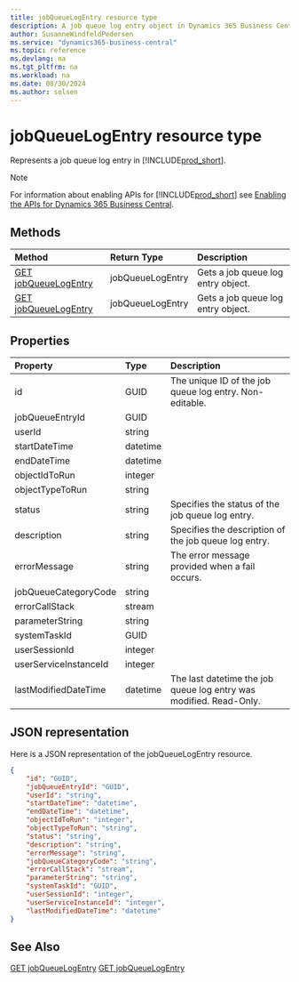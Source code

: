 ```yaml
---
title: jobQueueLogEntry resource type
description: A job queue log entry object in Dynamics 365 Business Central.
author: SusanneWindfeldPedersen
ms.service: "dynamics365-business-central"
ms.topic: reference
ms.devlang: na
ms.tgt_pltfrm: na
ms.workload: na
ms.date: 08/30/2024
ms.author: solsen
---
```


# jobQueueLogEntry resource type

<!-- START>DO_NOT_EDIT -->
<!-- IMPORTANT:Do not edit any of the content between here and the END>DO_NOT_EDIT. -->
Represents a job queue log entry in [!INCLUDE[prod_short](../../../includes/prod_short.md)].

> [!NOTE]
> For information about enabling APIs for [!INCLUDE[prod_short](../../../includes/prod_short.md)] see [Enabling the APIs for Dynamics 365 Business Central](../enabling-apis-for-dynamics-nav.md).

## Methods

| Method | Return Type|Description |
|:--------------------|:-----------|:-------------------------|
|[GET jobQueueLogEntry](../api/dynamics_jobqueuelogentry_get.md)|jobQueueLogEntry|Gets a job queue log entry object.|
|[GET jobQueueLogEntry](../api/dynamics_jobqueuelogentry_get.md)|jobQueueLogEntry|Gets a job queue log entry object.|



## Properties

| Property           | Type   |Description     |
|:-------------------|:-------|:---------------|
|id|GUID|The unique ID of the job queue log entry. Non-editable.|
|jobQueueEntryId|GUID||
|userId|string||
|startDateTime|datetime||
|endDateTime|datetime||
|objectIdToRun|integer||
|objectTypeToRun|string||
|status|string|Specifies the status of the job queue log entry.|
|description|string|Specifies the description of the job queue log entry.|
|errorMessage|string|The error message provided when a fail occurs.|
|jobQueueCategoryCode|string||
|errorCallStack|stream||
|parameterString|string||
|systemTaskId|GUID||
|userSessionId|integer||
|userServiceInstanceId|integer||
|lastModifiedDateTime|datetime|The last datetime the job queue log entry was modified. Read-Only.|

## JSON representation

Here is a JSON representation of the jobQueueLogEntry resource.


```json
{
    "id": "GUID",
    "jobQueueEntryId": "GUID",
    "userId": "string",
    "startDateTime": "datetime",
    "endDateTime": "datetime",
    "objectIdToRun": "integer",
    "objectTypeToRun": "string",
    "status": "string",
    "description": "string",
    "errorMessage": "string",
    "jobQueueCategoryCode": "string",
    "errorCallStack": "stream",
    "parameterString": "string",
    "systemTaskId": "GUID",
    "userSessionId": "integer",
    "userServiceInstanceId": "integer",
    "lastModifiedDateTime": "datetime"
}
```
<!-- IMPORTANT: END>DO_NOT_EDIT -->

## See Also
[GET jobQueueLogEntry](../api/dynamics_jobqueuelogentry_get.md)
[GET jobQueueLogEntry](../api/dynamics_jobqueuelogentry_get.md)
